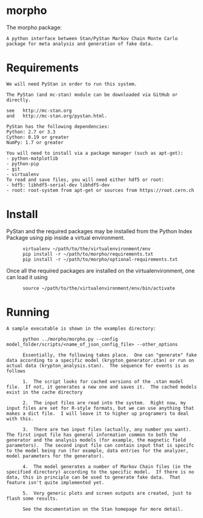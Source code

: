 morpho
======
The morpho package:

    A python interface between Stan/PyStan Markov Chain Monte Carlo package for meta analysis and generation of fake data.


Requirements
======
	We will need PyStan in order to run this system.

	The PyStan (and mc-stan) module can be downloaded via GitHub or directly.

	see   http://mc-stan.org
	and   http://mc-stan.org/pystan.html.

	PyStan has the following dependencies:
	Python: 2.7 or 3.3
	Cython: 0.19 or greater
	NumPy: 1.7 or greater
	
	You will need to install via a package manager (such as apt-get):
	- python-matplotlib
	- python-pip
	- git
	- virtualenv 
	To read and save files, you will need either hdf5 or root:
	- hdf5: libhdf5-serial-dev libhdf5-dev
	- root: root-system from apt-get or sources from https://root.cern.ch

Install
======
  PyStan and the required packages may be installed from the Python Index Package using pip inside a virtual environment.
  
  	  	  virtualenv ~/path/to/the/virtualenvironment/env
	  	  pip install -r ~/path/to/morpho/requirements.txt
	  	  pip install -r ~/path/to/morpho/optional-requirements.txt
                  
  Once all the required packages are installed on the virtualenvironment, one can load it using
  
	  	  source ~/path/to/the/virtualenvironment/env/bin/activate

Running
======
	A sample executable is shown in the examples directory:

	  	  python ../morpho/morpho.py --config  model_folder/scripts/<name_of_json_config_file> --other_options

		  Essentially, the following takes place.  One can "generate" fake data according to a specific model (krypton_generator.stan) or run on actual data (krypton_analysis.stan).  The sequence for events is as follows

		  1.  The script looks for cached versions of the .stan model file.  If not, it generates a new one and saves it.  The cached models exist in the cache directory

		  2.  The input files are read into the system.  Right now, my input files are set for R-style formats, but we can use anything that makes a dict file.  I will leave it to higher up programers to deal with this.

		  3.  There are two input files (actually, any number you want).  The first input file has general information common to both the generator and the analysis models (for example, the magnetic field parameters).  The second input file can contain input that is specifc to the model being run (for example, data entries for the analyzer, model parameters for the generator).

		  4.  The model generates a number of Markov Chain files (in the specified directory) according to the specific model.  If there is no data, this in principle can be used to generate fake data.  That feature isn't quite implemented yet.

		  5.  Very generic plots and screen outputs are created, just to flash some results.

		  See the documentation on the Stan homepage for more detail.
